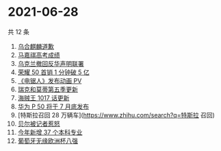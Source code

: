 # 2021-06-28

共 12 条

<!-- BEGIN -->
<!-- 最后更新时间 Mon Jun 28 2021 13:05:52 GMT+0800 (China Standard Time) -->

1. [乌合麒麟道歉](https://www.zhihu.com/search?q=乌合麒麟)
2. [马嘉祺高考成绩](https://www.zhihu.com/search?q=马嘉祺高考)
3. [乌克兰撤回反华声明联署](https://www.zhihu.com/search?q=乌克兰)
4. [荣耀 50 首销 1 分钟破 5 亿](https://www.zhihu.com/search?q=荣耀50)
5. [《电锯人》发布动画 PV](https://www.zhihu.com/search?q=电锯人)
6. [瑞克和莫蒂第五季更新](https://www.zhihu.com/search?q=瑞克和莫蒂)
7. [海贼王 1017 话更新](https://www.zhihu.com/search?q=海贼王)
8. [华为 P 50 将于 7 月底发布](https://www.zhihu.com/search?q=华为p50)
9. [特斯拉召回 28 万辆车](https://www.zhihu.com/search?q=特斯拉 召回)
10. [贝尔被记者惹怒](https://www.zhihu.com/search?q=贝尔)
11. [今年新增 37 个本科专业](https://www.zhihu.com/search?q=新专业)
12. [葡萄牙无缘欧洲杯八强](https://www.zhihu.com/search?q=葡萄牙队)

<!-- END -->
